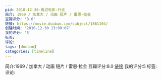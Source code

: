 ```yaml
---
pid: 2010-12-30-看过电影-行走
简介: 1969 / 加拿大 / 动画 短片 / 雷恩·拉金
豆瓣评分: '8.0'
链接: https://movie.douban.com/subject/1861104/
创建时间: '2010-12-30 13:00:07'
我的评分: '5'
标签:
评论:
tags: [douban]
categories: [timeline]
---
```

简介:1969 / 加拿大 / 动画 短片 / 雷恩·拉金
豆瓣评分:8.0
[链接](https://movie.douban.com/subject/1861104/)
我的评分:5
标签:
评论:
